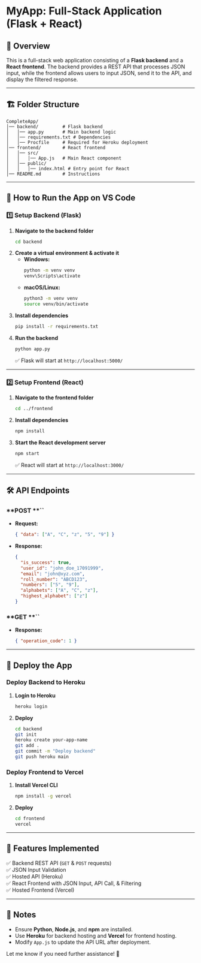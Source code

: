 # MyApp: Full-Stack Application (Flask + React)

## 📌 Overview

This is a full-stack web application consisting of a **Flask backend** and a **React frontend**. The backend provides a REST API that processes JSON input, while the frontend allows users to input JSON, send it to the API, and display the filtered response.

---

## 🏗 Folder Structure

```
CompleteApp/
│── backend/         # Flask backend
│   │── app.py       # Main backend logic
│   │── requirements.txt # Dependencies
│   │── Procfile     # Required for Heroku deployment
│── frontend/        # React frontend
│   │── src/
│   │   │── App.js   # Main React component
│   │── public/
│   │   │── index.html # Entry point for React
│── README.md        # Instructions
```

---

## 🚀 How to Run the App on VS Code

### **1️⃣ Setup Backend (Flask)**

1. **Navigate to the backend folder**
   ```sh
   cd backend
   ```
2. **Create a virtual environment & activate it**
   - **Windows:**
     ```sh
     python -m venv venv
     venv\Scripts\activate
     ```
   - **macOS/Linux:**
     ```sh
     python3 -m venv venv
     source venv/bin/activate
     ```
3. **Install dependencies**
   ```sh
   pip install -r requirements.txt
   ```
4. **Run the backend**
   ```sh
   python app.py
   ```
   ✅ Flask will start at `http://localhost:5000/`

---

### **2️⃣ Setup Frontend (React)**

1. **Navigate to the frontend folder**
   ```sh
   cd ../frontend
   ```
2. **Install dependencies**
   ```sh
   npm install
   ```
3. **Start the React development server**
   ```sh
   npm start
   ```
   ✅ React will start at `http://localhost:3000/`

---

## 🛠 API Endpoints

### **POST **``

- **Request:**
  ```json
  { "data": ["A", "C", "z", "5", "9"] }
  ```
- **Response:**
  ```json
  {
    "is_success": true,
    "user_id": "john_doe_17091999",
    "email": "john@xyz.com",
    "roll_number": "ABCD123",
    "numbers": ["5", "9"],
    "alphabets": ["A", "C", "z"],
    "highest_alphabet": ["z"]
  }
  ```

### **GET **``

- **Response:**
  ```json
  { "operation_code": 1 }
  ```

---

## 📡 Deploy the App

### **Deploy Backend to Heroku**

1. **Login to Heroku**
   ```sh
   heroku login
   ```
2. **Deploy**
   ```sh
   cd backend
   git init
   heroku create your-app-name
   git add .
   git commit -m "Deploy backend"
   git push heroku main
   ```

### **Deploy Frontend to Vercel**

1. **Install Vercel CLI**
   ```sh
   npm install -g vercel
   ```
2. **Deploy**
   ```sh
   cd frontend
   vercel
   ```

---

## 🎯 Features Implemented

✅ Backend REST API (`GET` & `POST` requests)\
✅ JSON Input Validation\
✅ Hosted API (Heroku)\
✅ React Frontend with JSON Input, API Call, & Filtering\
✅ Hosted Frontend (Vercel)

---

## 📝 Notes

- Ensure **Python**, **Node.js**, and **npm** are installed.
- Use **Heroku** for backend hosting and **Vercel** for frontend hosting.
- Modify `App.js` to update the API URL after deployment.

Let me know if you need further assistance! 🚀

